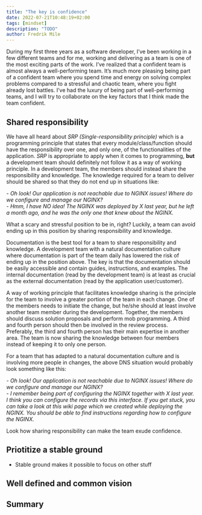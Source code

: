 ```yaml
---
title: "The key is confidence"
date: 2022-07-21T10:48:19+02:00
tags: [mindset]
description: "TODO"
author: Fredrik Mile
---
```


During my first three years as a software developer, I’ve been working in a few different teams and for me, working and delivering as a team is one of the most exciting parts of the work.
I’ve realized that a confident team is almost always a well-performing team.
It’s much more pleasing being part of a confident team where you spend time and energy on solving complex problems compared to a stressful and chaotic team, where you fight already lost battles.
I’ve had the luxury of being part of well-performing teams, and I will try to collaborate on the key factors that I think made the team confident.

## Shared responsibility

We have all heard about _SRP (Single-responsibility principle)_ which is a programming principle that states that every module/class/function should have the responsibility over one, and only one, of the functionalities of the application.
_SRP_ is appropriate to apply when it comes to programming, **but** a development team should definitely not follow it as a way of working principle.
In a development team, the members should instead share the responsibility and knowledge. 
The knowledge required for a team to deliver should be shared so that they do not end up in situations like:

_- Oh look! Our application is not reachable due to NGINX issues! Where do we configure and manage our NGINX?_ <br>
_- Hmm, I have NO idea! The NGINX was deployed by X last year, but he left a month ago, and he was the only one that knew about the NGINX._

What a scary and stressful position to be in, right? Luckily, a team can avoid ending up in this position by sharing responsibility and knowledge. 

Documentation is the best tool for a team to share responsibility and knowledge. A development team with a natural documentation culture where documentation is part of the team daily has lowered the risk of ending up in the position above. The key is that the documentation should be easily accessible and contain guides, instructions, and examples.
The internal documentation (read by the development team) is at least as crucial as the external documentation (read by the application user/customer).

A way of working principle that facilitates knowledge sharing is the principle for the team to involve a greater portion of the team in each change. 
One of the members needs to initiate the change, but he/she should at least involve another team member during the development. Together, the members should discuss solution proposals and perform mob programming. A third and fourth person should then be involved in the review process. Preferably, the third and fourth person has their main expertise in another area. The team is now sharing the knowledge between four members instead of keeping it to only one person.

For a team that has adapted to a natural documentation culture and is involving more people in changes, the above DNS situation would probably look something like this:

_- Oh look! Our application is not reachable due to NGINX issues! Where do we configure and manage our NGINX?_ <br>
_- I remember being part of configuring the NGINX together with X last year. I think you can configure the records via this interface. If you get stuck, you can take a look at this wiki page which we created while deploying the NGINX. You should be able to find instructions regarding how to configure the NGINX._

Look how sharing responsibility can make the team exude confidence.

## Priotitize a stable ground
- Stable ground makes it possible to focus on other stuff 

## Well defined and common vision


## Summary
